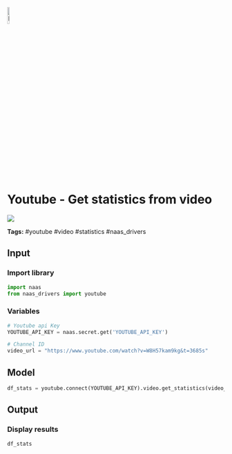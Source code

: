 <img width="10%" alt="Naas" src="https://landen.imgix.net/jtci2pxwjczr/assets/5ice39g4.png?w=160"/>

# Youtube - Get statistics from video
<a href="https://app.naas.ai/user-redirect/naas/downloader?url=https://raw.githubusercontent.com/jupyter-naas/awesome-notebooks/master/Youtube/Youtube_Get_statistics_from_video.ipynb" target="_parent"><img src="https://naasai-public.s3.eu-west-3.amazonaws.com/open_in_naas.svg"/></a>

**Tags:** #youtube #video #statistics #naas_drivers

## Input

### Import library


```python
import naas
from naas_drivers import youtube
```

### Variables


```python
# Youtube api Key
YOUTUBE_API_KEY = naas.secret.get('YOUTUBE_API_KEY')

# Channel ID
video_url = "https://www.youtube.com/watch?v=W8H57kam9kg&t=3685s"
```

## Model


```python
df_stats = youtube.connect(YOUTUBE_API_KEY).video.get_statistics(video_url)
```

## Output

### Display results


```python
df_stats
```
